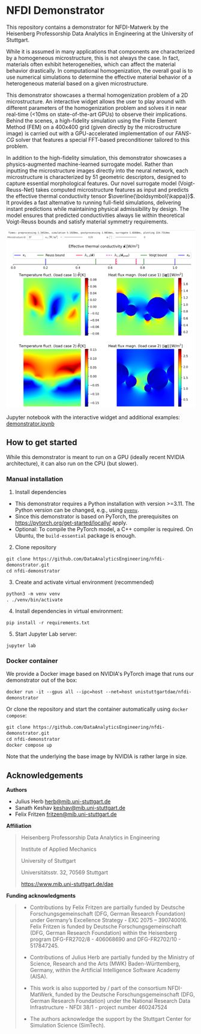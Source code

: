 # NFDI Demonstrator

This repository contains a demonstrator for NFDI-Matwerk by the Heisenberg Professorship Data Analytics in Engineering at the University of Stuttgart.

While it is assumed in many applications that components are characterized by a homogeneous microstructure, this is not always the case.
In fact, materials often exhibit heterogeneities, which can affect the material behavior drastically.
In computational homogenization, the overall goal is to use numerical simulations to determine the effective material behavior of a heterogeneous material based on a given microstructure.

This demonstrator showcases a thermal homogenization problem of a 2D microstructure.
An interactive widget allows the user to play around with different parameters of the homogenization problem and solves it in near real-time (<10ms on state-of-the-art GPUs) to observe their implications.
Behind the scenes, a high-fidelity simulation using the Finite Element Method (FEM) on a 400x400 grid (given directly by the microstructure image) is carried out with a GPU-accelerated implementation of our *FANS-CG* solver that features a special FFT-based preconditioner tailored to this problem.

In addition to the high-fidelity simulation, this demonstrator showcases a physics-augmented machine-learned surrogate model.
Rather than inputting the microstructure images directly into the neural network, each microstructure is characterized by 51 geometric descriptors, designed to capture essential morphological features.
Our novel surrogate model (Voigt-Reuss-Net) takes computed microstructure features as input and predicts the effective thermal conductivity tensor $\overline{\boldsymbol{\kappa}}$.
It provides a fast alternative to running full-field simulations, delivering instant predictions while maintaining physical admissibility by design.
The model ensures that predicted conductivities always lie within theoretical Voigt-Reuss bounds and satisfy material symmetry requirements.

![Interactive widget](data/widget-screenshot.png?raw=true "Interactive widget")

Jupyter notebook with the interactive widget and additional examples: [demonstrator.ipynb](demonstrator.ipynb)

## How to get started

While this demonstrator is meant to run on a GPU (ideally recent NVIDIA architecture), it can also run on the CPU (but slower).

### Manual installation

1. Install dependencies

- This demonstrator requires a Python installation with version >=3.11. The Python version can be changed, e.g., using [`pyenv`](https://github.com/pyenv/pyenv).
- Since this demonstrator is based on PyTorch, the prerequisites on <https://pytorch.org/get-started/locally/> apply.
- Optional: To compile the PyTorch model, a C++ compiler is required. On Ubuntu, the `build-essential` package is enough.

2. Clone repository

```
git clone https://github.com/DataAnalyticsEngineering/nfdi-demonstrator.git
cd nfdi-demonstrator
```

3. Create and activate virtual environment (recommended)

```
python3 -m venv venv
. ./venv/bin/activate
```

4. Install dependencies in virtual environment:

```
pip install -r requirements.txt
```

5. Start Jupyter Lab server:

```
jupyter lab
```

### Docker container

We provide a Docker image based on NVIDIA's PyTorch image that runs our demonstrator out of the box:

```
docker run -it --gpus all --ipc=host --net=host unistuttgartdae/nfdi-demonstrator
```

Or clone the repository and start the container automatically using `docker compose`:

```
git clone https://github.com/DataAnalyticsEngineering/nfdi-demonstrator.git
cd nfdi-demonstrator
docker compose up
```

Note that the underlying the base image by NVIDIA is rather large in size.

## Acknowledgements

**Authors**

- Julius Herb <herb@mib.uni-stuttgart.de>
- Sanath Keshav <keshav@mib.uni-stuttgart.de>
- Felix Fritzen <fritzen@mib.uni-stuttgart.de>

**Affiliation**

> Heisenberg Professorship Data Analytics in Engineering
> 
> Institute of Applied Mechanics
> 
> University of Stuttgart
> 
> Universitätsstr. 32, 70569 Stuttgart
> 
> https://www.mib.uni-stuttgart.de/dae

**Funding acknowledgments**

>- Contributions by Felix Fritzen are partially funded by Deutsche Forschungsgemeinschaft (DFG, German Research Foundation) under Germany’s Excellence Strategy - EXC 2075 – 390740016. Felix Fritzen is funded by Deutsche Forschungsgemeinschaft (DFG, German Research Foundation) within the Heisenberg program DFG-FR2702/8 - 406068690 and DFG-FR2702/10 - 517847245.
>
>- Contributions of Julius Herb are partially funded by the Ministry of Science, Research and the Arts (MWK) Baden-Württemberg, Germany, within the Artificial Intelligence Software Academy (AISA).
>
>- This work is also supported by / part of the consortium NFDI-MatWerk, funded by the Deutsche Forschungsgemeinschaft (DFG, German Research Foundation) under the National Research Data Infrastructure - NFDI 38/1 - project number 460247524
>
>- The authors acknowledge the support by the Stuttgart Center for Simulation Science (SimTech).
